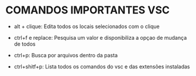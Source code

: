 # COMANDOS IMPORTANTES VSC

- alt + clique: Edita todos os locais selecionados com o clique

- ctrl+f e replace: Pesquisa um valor e disponibiliza a opçao de mudança de todos

- ctrl+p: Busca por arquivos dentro da pasta

- ctrl+shitf+p: Lista todos os comandos do vsc e das extensões instaladas
